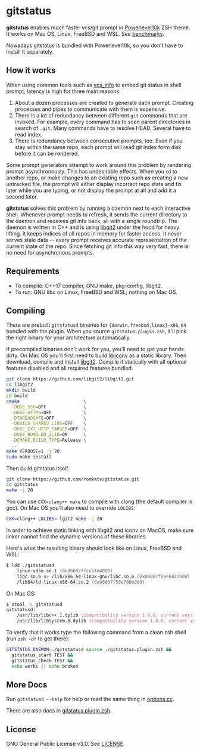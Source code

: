 # gitstatus
**gitstatus** enables much faster vcs/git prompt in
[Powerlevel10k](https://github.com/romkatv/powerlevel10k) ZSH theme. It works on Mac OS, Linux, FreeBSD and WSL. See [benchmarks](https://github.com/romkatv/powerlevel10k#how-fast-is-it).

Nowadays gitstatus is bundled with Powerlevel10k, so you don't have to install it separately.

## How it works

When using common tools such as [vcs_info](http://zsh.sourceforge.net/Doc/Release/User-Contributions.html#vcs_005finfo-Quickstart) to embed git status in shell prompt, latency is high for three main reasons:

  1. About a dozen processes are created to generate each prompt. Creating processes and pipes to communicate with them is expensive.
  2. There is a lot of redundancy between different `git` commands that are invoked. For example, every command has to scan parent directories in search of `.git`. Many commands have to resolve HEAD. Several have to read index.
  3. There is redundancy between consecutive prompts, too. Even if you stay within the same repo, each prompt will read git index form disk before it can be rendered.

Some prompt generators attempt to work around this problem by rendering prompt asynchronously. This has undesirable effects. When you `cd` to another repo, or make changes to an existing repo such as creating a new untracked file, the prompt will either display incorrect repo state and fix later while you are typing, or not display the prompt at all and add it a second later.

**gitstatus** solves this problem by running a daemon next to each interactive shell. Whenever prompt needs to refresh, it sends the current directory to the daemon and receives git info back, all with a single roundtrip. The daemon is written in C++ and is using [libgit2](https://libgit2.org/) under the hood for heavy lifting. it keeps indices of all repos in memory for faster access. It never serves stale data -- every prompt receives accurate representation of the current state of the repo. Since fetching git info this way very fast, there is no need for asynchronous prompts.

## Requirements

*  To compile: C++17 compiler, GNU make, pkg-config, libgit2.
*  To run: GNU libc on Linux, FreeBSD and WSL; nothing on Mac OS.

## Compiling

There are prebuilt `gitstatusd` binaries for `{darwin,freebsd,linux}-x86_64` bundled with the plugin. When you source `gitstatus.plugin.zsh`, it'll pick the right binary for your architecture automatically.

If precompiled binaries don't work for you, you'll need to get your hands dirty. On Mac OS you'll first need to build [libiconv](https://www.gnu.org/software/libiconv/) as a static library. Then download, compile and install [libgit2](https://github.com/libgit2/libgit2). Compile it statically with all optional features disabled and all required features bundled.


```zsh
git clone https://github.com/libgit2/libgit2.git
cd libgit2
mkdir build
cd build
cmake                        \
  -DUSE_SSH=OFF              \
  -DUSE_HTTPS=OFF            \
  -DTHREADSAFE=OFF           \
  -DBUILD_SHARED_LIBS=OFF    \
  -DUSE_EXT_HTTP_PARSER=OFF  \
  -DUSE_BUNDLED_ZLIB=ON      \
  -DCMAKE_BUILD_TYPE=Release \
  ..
make VERBOSE=1 -j 20
sudo make install
```

Then build gitstatus itself.

```zsh
git clone https://github.com/romkatv/gitstatus.git
cd gitstatus
make -j 20
```

You can use `CXX=clang++ make` to compile with clang (the default compiler is gcc). On Mac OS you'll also need to override `LDLIBS`:

```zsh
CXX=clang++ LDLIBS=-lgit2 make -j 20
```

In order to achieve static linking with libgit2 and iconv on MacOS, make sure linker cannot find the dynamic versions of these libraries.

Here's what the resulting binary should look like on Linux, FreeBSD and WSL:

```zsh
$ ldd ./gitstatusd
	linux-vdso.so.1 (0x00007ffccbfd4000)
	libc.so.6 => /lib/x86_64-linux-gnu/libc.so.6 (0x00007f59e6823000)
	/lib64/ld-linux-x86-64.so.2 (0x00007f59e700b000)
```

On Mac OS:

```zsh
$ otool -L gitstatusd
gitstatusd:
	/usr/lib/libc++.1.dylib (compatibility version 1.0.0, current version 400.9.4)
	/usr/lib/libSystem.B.dylib (compatibility version 1.0.0, current version 1252.200.5)
```

To verify that it works type the following command from a clean zsh shell (run `zsh -df` to get there):

```zsh
GITSTATUS_DAEMON=./gitstatusd source ./gitstatus.plugin.zsh &&
  gitstatus_start TEST &&
  gitstatus_check TEST &&
  echo works || echo broken
```

## More Docs

Run `gitstatusd --help` for help or read the same thing in [options.cc](https://github.com/romkatv/gitstatus/blob/master/src/options.cc).

There are also docs in [gitstatus.plugin.zsh](https://github.com/romkatv/gitstatus/blob/master/gitstatus.plugin.zsh).

## License

GNU General Public License v3.0. See [LICENSE](https://github.com/romkatv/gitstatus/blob/master/LICENSE).
